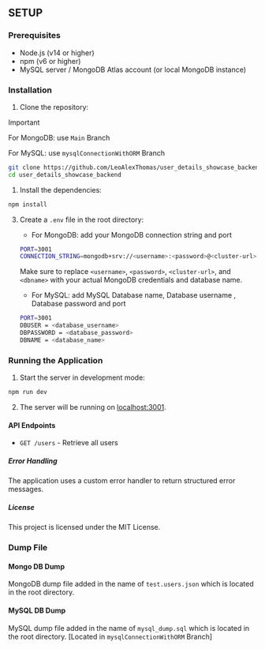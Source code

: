 ﻿## SETUP

### Prerequisites

- Node.js (v14 or higher)
- npm (v6 or higher)
- MySQL server / MongoDB Atlas account (or local MongoDB instance)

### Installation

1. Clone the repository:
> [!IMPORTANT]
> For MongoDB: use `Main` Branch
>
> For MySQL: use `mysqlConnectionWithORM` Branch

   ```sh
   git clone https://github.com/LeoAlexThomas/user_details_showcase_backend.git
   cd user_details_showcase_backend
   ```

1. Install the dependencies:

```sh
npm install
```

3. Create a `.env` file in the root directory:
   - For MongoDB: add your MongoDB connection string and port
   ```sh
   PORT=3001
   CONNECTION_STRING=mongodb+srv://<username>:<password>@<cluster-url>/<dbname>
   ```
   Make sure to replace `<username>`, `<password>`, `<cluster-url>`, and `<dbname>` with your actual MongoDB credentials and database name.

   - For MySQL: add MySQL Database name, Database username , Database password and port
   ```sh
   PORT=3001
   DBUSER = <database_username>
   DBPASSWORD = <database_password>
   DBNAME = <database_name>
   ```


### Running the Application

1. Start the server in development mode:

```sh
npm run dev
```

2. The server will be running on [localhost:3001](http://localhost:3001).

#### API Endpoints

- `GET /users` - Retrieve all users

##### Error Handling

The application uses a custom error handler to return structured error messages.

##### License

This project is licensed under the MIT License.

### Dump File
#### Mongo DB Dump

MongoDB dump file added in the name of `test.users.json` which is located in the root directory.

#### MySQL DB Dump

MySQL dump file added in the name of `mysql_dump.sql` which is located in the root directory. [Located in `mysqlConnectionWithORM` Branch]

